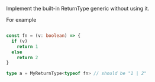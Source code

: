 Implement the built-in ReturnType<T> generic without using it.

For example
```ts

const fn = (v: boolean) => {
  if (v)
    return 1
  else
    return 2
}

type a = MyReturnType<typeof fn> // should be "1 | 2"